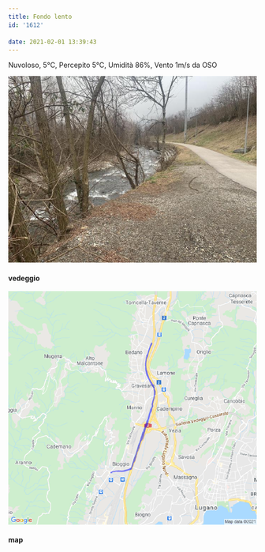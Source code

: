 ```yaml
---
title: Fondo lento
id: '1612'

date: 2021-02-01 13:39:43
---
```


Nuvoloso, 5°C, Percepito 5°C, Umidità 86%, Vento 1m/s da OSO

![image](/images/2021/08/IMG_3447.jpg)

#### vedeggio

![image](/images/2021/08/20210201-activity-map.png)

#### map
